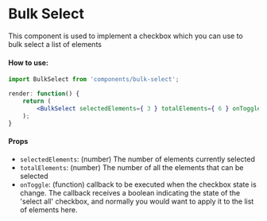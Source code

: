 Bulk Select
=========

This component is used to implement a checkbox which you can use to bulk select a list of elements

#### How to use:

```jsx
import BulkSelect from 'components/bulk-select';

render: function() {
	return (
		<BulkSelect selectedElements={ 3 } totalElements={ 6 } onToggle={ callback } />
	);
}
```

#### Props

* `selectedElements`: (number) The number of elements currently selected
* `totalElements`: (number) The number of all the elements that can be selected
* `onToggle`: (function) callback to be executed when the checkbox state is change. The callback receives a boolean indicating the state of the 'select all' checkbox, and normally you would want to apply it to the list of elements here.
